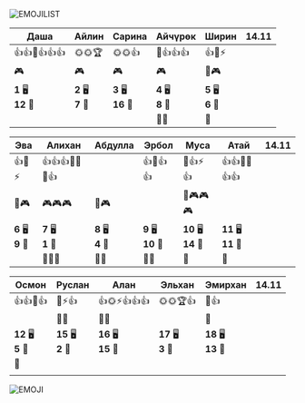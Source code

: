 ![EMOJILIST](EMOJILIST)

| Даша                   | Айлин                 | Сарина                 | Айчүрөк               | Ширин                 | 14.11 |
| ---------------------- | --------------------- | ---------------------- | --------------------- | --------------------- | ----- |
| 👍👍🏅️👍👍👍          | 🌞🌞🏆                | 🌞🌞👍                 | 🏅️👍👍👍             | 👍🧐⚡                 |       |
| 🎮                     | 🎮                    | 🎮                     | 🎮                    | 🔔🎮                  |       |
| **1** 🖥️<br>**12** 🏫 | **2** 🖥️<br>**7** 🏫 | **3** 🖥️<br>**16** 🏫 | **4** 🖥️<br>**8** 🏫 | **5** 🖥️<br>**6** 🏫 |       |
|                        |                       |                        | 👻👻                  | 👻                    |       |

| Эва                   | Алихан                | Абдулла               | Эрбол                  | Муса                    | Атай                    | 14.11 |
| --------------------- | --------------------- | --------------------- | ---------------------- | ----------------------- | ----------------------- | ----- |
| 👍🧐⚡                 | 👍👍👍🔑🔑🏅️👍       |                       | 👍🧐👍👍               | 🧐👍⚡👍                 | 👍👍🏅️🏅️👍👍          |       |
| 🔔🎮                  | 🎮🎮🎮                | 🔔🎮                  |                        | 🔔🎮🎮🎮                |                         |       |
| **6** 🖥️<br>**9** 🏫 | **7** 🖥️<br>**1** 🏫 | **8** 🖥️<br>**4** 🏫 | **9** 🖥️<br>**10** 🏫 | **10** 🖥️<br>**14** 🏫 | **11** 🖥️<br>**11** 🏫 |       |
|                       | 👻👻👻                | 👻👻                  | 👻👻                   | 👻                      | 👻                      |       |

| Осмон                  | Руслан                 | Алан                    | Эльхан                 | Эмирхан                 | 14.11 |
| ---------------------- | ---------------------- | ----------------------- | ---------------------- | ----------------------- | ----- |
| 👍👍🔑👍               | 🧐⚡👍<br>              | 👍🌞⚡👍👍👍             | 🌞🌞🏆👍               | 🧐👍                    |       |
|                        | 🔔👺                   | 🔔👺                    |                        | 🔔                      |       |
| **12** 🖥️<br>**5** 🏫 | **15** 🖥️<br>**2** 🏫 | **16** 🖥️<br>**15** 🏫 | **17** 🖥️<br>**3** 🏫 | **18** 🖥️<br>**13** 🏫 |       |
| 👻                     |                        |                         |                        |                         |       |
|                        |                        |                         |                        |                         |       |


![EMOJI](EMOJI)
